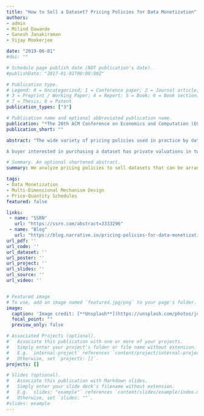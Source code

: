 ```yaml
---
title: "How to Sell a Dataset? Pricing Policies for Data Monetization"
authors:
- admin
- Milind Dawande
- Ganesh Janakiraman
- Vijay Mookerjee

date: "2019-06-01"
#doi: ""

# Schedule page publish date (NOT publication's date).
#publishDate: "2017-01-01T00:00:00Z"

# Publication type.
# Legend: 0 = Uncategorized; 1 = Conference paper; 2 = Journal article;
# 3 = Preprint / Working Paper; 4 = Report; 5 = Book; 6 = Book section;
# 7 = Thesis; 8 = Patent
publication_types: ["3"]

# Publication name and optional abbreviated publication name.
publication: "*The 20th ACM Conference on Economics and Computation (EC'19)* (forthcoming)"
publication_short: ""

abstract: "The wide variety of pricing policies used in practice by data-sellers suggests that there are significant challenges in pricing datasets. The selling of a dataset – arranged in a row-column format, where rows represent records and columns represent attributes of the records – is more nuanced than that of information goods like telephone minutes and bandwidth, in the sense that, for a buyer, it is not only the amount of data that matters but also the type of the data. We develop a utility framework that is appropriate for data-buyers and the corresponding pricing of the data by the data-seller.

A buyer interested in purchasing a dataset has private valuations in two aspects – her ideal record that she values the most, and the rate at which her valuation for the records in the dataset decays as they differ from her ideal record. The seller allows individual (and heterogeneous) buyers to filter the dataset and select the records that are of interest to them. The multi-dimensional private information of the buyers coupled with the endogenous selection of records makes the seller's problem of optimally pricing the dataset a challenging one. We formulate a tractable model and successfully exploit its special structure to examine it both analytically and numerically. A key result we establish is that, under reasonable assumptions, a price-quantity schedule is an optimal data-selling mechanism. Such a schedule has a nuanced interpretation in the data-selling context in that buyers buy different sets of records but the price for a given number of records does not depend on the identity of the records chosen by the buyer. Even when the assumptions leading to the optimality of a price-quantity schedule do not hold, we show that the optimal price-quantity schedule offers an attractive worst-case performance guarantee relative to an optimal mechanism. Further, we numerically solve for the optimal mechanism and show that the actual performance of two simple and well-known price-quantity schedules – two-part pricing and two-block pricing – is near-optimal. We also quantify the value to the seller from allowing buyers to filter the dataset."

# Summary. An optional shortened abstract.
summary: We analyze pricing policies to sell datasets that can be arranged in a row-column format. 

tags:
- Data Monetization
- Multi-Dimensional Mechanism Design
- Price-Quantity Schedules
featured: false

links:
 - name: "SSRN"
   url: "https://ssrn.com/abstract=3333296"
 - name: "Blog"
   url: "https://blog.narrative.io/pricing-policies-for-data-monetization"
url_pdf: ''
url_code: ''
url_dataset: ''
url_poster: ''
url_project: ''
url_slides: ''
url_source: ''
url_video: ''


# Featured image
# To use, add an image named `featured.jpg/png` to your page's folder. 
image:
  caption: 'Image credit: [**Unsplash**](https://unsplash.com/photos/jdD8gXaTZsc)'
  focal_point: ""
  preview_only: false

# Associated Projects (optional).
#   Associate this publication with one or more of your projects.
#   Simply enter your project's folder or file name without extension.
#   E.g. `internal-project` references `content/project/internal-project/index.md`.
#   Otherwise, set `projects: []`.
projects: []

# Slides (optional).
#   Associate this publication with Markdown slides.
#   Simply enter your slide deck's filename without extension.
#   E.g. `slides: "example"` references `content/slides/example/index.md`.
#   Otherwise, set `slides: ""`.
#slides: example
---
```



